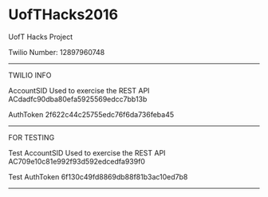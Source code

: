 # UofTHacks2016
UofT Hacks Project

Twilio Number: 12897960748
__________________________________________________
TWILIO INFO

AccountSID Used to exercise the REST API
ACdadfc90dba80efa5925569edcc7bb13b

AuthToken
2f622c44c25755edc76f6da736feba45
_________________________________
FOR TESTING

Test AccountSID Used to exercise the REST API
AC709e10c81e992f93d592edcedfa939f0

Test AuthToken
6f130c49fd8869db88f81b3ac10ed7b8
__________________________________

